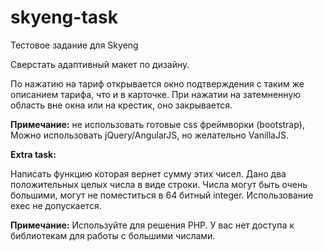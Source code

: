 # skyeng-task
Тестовое задание для Skyeng

Сверстать адаптивный макет по дизайну.

По нажатию на тариф открывается окно подтверждения с таким же описанием тарифа, что и в карточке. При нажатии на затемненную область вне окна или на крестик, оно закрывается.

**Примечание:** не использовать готовые css фреймворки (bootstrap), Можно использовать jQuery/AngularJS, но желательно VanillaJS. 

**Extra task:**

Написать функцию которая вернет сумму этих чисел.
Дано два положительных целых числа в виде строки. Числа могут быть очень большими, могут не поместиться в 64 битный integer. Использование exec не допускается.

**Примечание:** Используйте для решения PHP. У вас нет доступа к библиотекам для работы с большими числами.